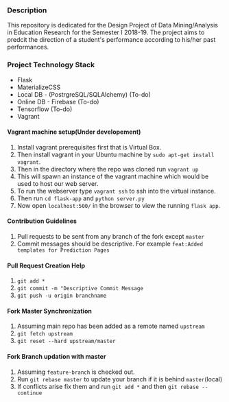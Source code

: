 ### Description
This repository is dedicated for the Design Project of Data Mining/Analysis in Education Research for the Semester I 2018-19. The project aims to predcit the direction of a student's performance according to his/her past performances.

### Project Technology Stack
- Flask
- MaterializeCSS
- Local DB - (PostrgreSQL/SQLAlchemy) (To-do)
- Online DB - Firebase (To-do)
- Tensorflow (To-do)
- Vagrant

#### Vagrant machine setup(Under developement)
1. Install vagrant prerequisites first that is Virtual Box.
2. Then install vagrant in your Ubuntu machine by `sudo apt-get install vagrant`.
3. Then in the directory where the repo was cloned run `vagrant up`
4. This will spawn an instance of the vagrant machine which would be used to host our web server.
5. To run the webserver type `vagrant ssh` to ssh into the virtual instance.
6. Then run `cd flask-app` and `python server.py`
7. Now open `localhost:500/` in the browser to view the running `flask app`.  

#### Contribution Guidelines
1. Pull requests to be sent from any branch of the fork except `master`
2. Commit messages should be descriptive. For example `feat:Added templates for Prediction Pages`

#### Pull Request Creation Help
1. `git add *`
2. `git commit -m "Descriptive Commit Message`
3. `git push -u origin branchname`

#### Fork Master Synchronization
1. Assuming main repo has been added as a remote named `upstream`
2. `git fetch upstream`
3. `git reset --hard upstream/master`
 
#### Fork Branch updation with master
1. Assuming `feature-branch` is checked out.
2. Run `git rebase master` to update your branch if it is behind `master`(local)
3. If conflicts arise fix them and run `git add *` and then `git rebase --continue`

